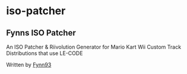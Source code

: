 # iso-patcher
## Fynns ISO Patcher
An ISO Patcher & Riivolution Generator for Mario Kart Wii Custom Track Distributions that use LE-CODE

Written by [Fynn93](https://fynn93.tech)
